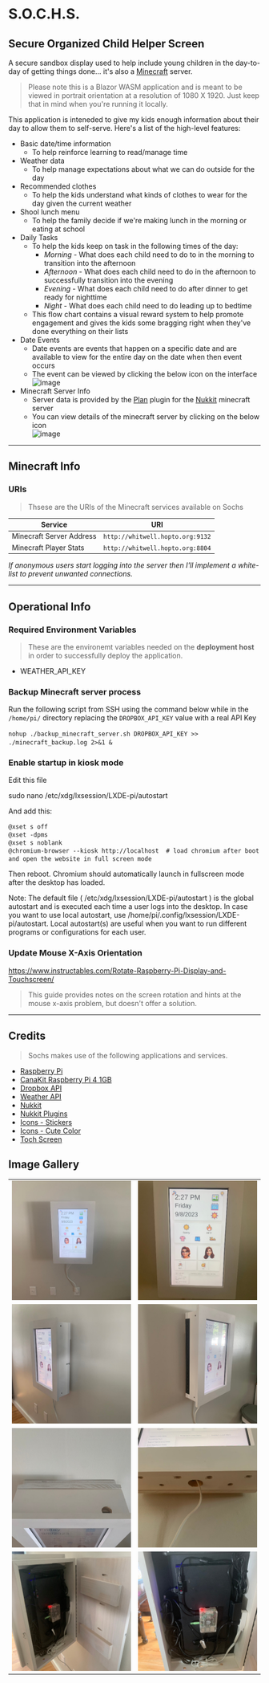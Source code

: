 # S.O.C.H.S.
## Secure Organized Child Helper Screen
A secure sandbox display used to help include young children in the day-to-day of getting things done... it's also a [Minecraft](https://www.minecraft.net/en-us) server.

>Please note this is a Blazor WASM application and is meant to be viewed in portrait orientation at a resolution of 1080 X 1920. Just keep that in mind when you're running it locally.

This application is inteneded to give my kids enough information about their day to allow them to self-serve. Here's a list of the high-level features:

- Basic date/time information
  - To help reinforce learning to read/manage time
- Weather data
  - To help manage expectations about what we can do outside for the day
- Recommended clothes
  - To help the kids understand what kinds of clothes to wear for the day given the current weather 
- Shool lunch menu
  - To help the family decide if we're making lunch in the morning or eating at school
- Daily Tasks
  - To help the kids keep on task in the following times of the day:
    - *Morning* - What does each child need to do to in the morning to transition into the afternoon
    - *Afternoon* - What does each child need to do in the afternoon to successfully transition into the evening
    - *Evening* - What does each child need to do after dinner to get ready for nighttime 
    - *Night* - What does each child need to do leading up to bedtime
  - This flow chart contains a visual reward system to help promote engagement and gives the kids some bragging right when they've done everything on their lists
- Date Events
  - Date events are events that happen on a specific date and are available to view for the entire day on the date when then event occurs
  - The event can be viewed by clicking the below icon on the interface  
    ![image](https://img.icons8.com/stickers/64/light-on.png)
- Minecraft Server Info
  - Server data is provided by the [Plan](https://cloudburstmc.org/resources/plan-player-analytics.345/) plugin for the [Nukkit](https://github.com/Nukkit/Nukkit) minecraft server 
  - You can view details of the minecraft server by clicking on the below icon  
   ![image](https://img.icons8.com/stickers/64/minecraft-pickaxe.png)
___

## Minecraft Info

### URIs
> Thsese are the URIs of the Minecraft services available on Sochs

| Service               |URI                          
|------------------------|---------------------------------|
|Minecraft Server Address|`http://whitwell.hopto.org:9132` |
|Minecraft Player Stats  |`http://whitwell.hopto.org:8804` |

*If anonymous users start logging into the server then I'll implement a white-list to prevent unwanted connections.*
___

## Operational Info

### Required Environment Variables
> These are the environemt variables needed on the **deployment host** in order to successfully deploy the application.
- WEATHER_API_KEY

### Backup Minecraft server process
Run the following script from SSH using the command below while in the `/home/pi/` directory replacing the `DROPBOX_API_KEY` value with a real API Key

`nohup ./backup_minecraft_server.sh DROPBOX_API_KEY >> ./minecraft_backup.log 2>&1 &`

### Enable startup in kiosk mode
Edit this file

sudo nano /etc/xdg/lxsession/LXDE-pi/autostart

And add this:

```
@xset s off
@xset -dpms
@xset s noblank
@chromium-browser --kiosk http://localhost  # load chromium after boot and open the website in full screen mode
```

Then reboot. Chromium should automatically launch in fullscreen mode after the desktop has loaded.

Note: The default file ( /etc/xdg/lxsession/LXDE-pi/autostart ) is the global autostart and is executed each time a user logs into the desktop. In case you want to use local autostart, use /home/pi/.config/lxsession/LXDE-pi/autostart. Local autostart(s) are useful when you want to run different programs or configurations for each user.


### Update Mouse X-Axis Orientation
 https://www.instructables.com/Rotate-Raspberry-Pi-Display-and-Touchscreen/
 > This guide provides notes on the screen rotation and hints at the mouse x-axis problem, but doesn't offer a solution.

 ---

## Credits

>Sochs makes use of the following applications and services.

 - [Raspberry Pi](https://www.raspberrypi.com/)
 - [CanaKit Raspberry Pi 4 1GB](https://www.amazon.com/s?k=CanaKit+Raspberry+Pi+4+1GB&i=electronics&crid=PCE7UVWEZZ3E&sprefix=canakit+raspberry+pi+4+1gb%2Celectronics%2C131&ref=nb_sb_noss)
 - [Dropbox API](https://dropbox.github.io/dropbox-api-v2-explorer)
 - [Weather API](https://www.weatherapi.com/)
 - [Nukkit](https://github.com/Nukkit/Nukkit)
 - [Nukkit Plugins](https://cloudburstmc.org/resources/categories/nukkit-plugins.1/)
 - [Icons - Stickers](https://icons8.com/icons/stickers)
 - [Icons - Cute Color](https://icons8.com/icons/dusk)
 - [Toch Screen](https://www.planar.com/products/desktop-touch-screen-monitors/15-22-inch-touch-screen-monitors/pct2265/)


## Image Gallery

  |           |       |
  |--------------|-----------|
  | ![image](/.gallery/IMG_4009.jpg) | ![image](/.gallery/IMG_4010.jpg) |
  | ![image](/.gallery/IMG_4011.jpg) | ![image](/.gallery/IMG_4013.jpg) |
  | ![image](/.gallery/IMG_4014.jpg) | ![image](/.gallery/IMG_4015.jpg) |
  | ![image](/.gallery/IMG_4016.jpg) | ![image](/.gallery/IMG_4017.jpg) |